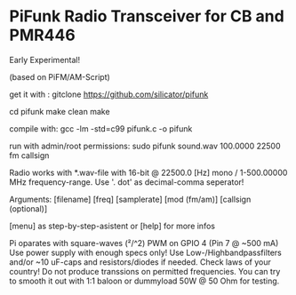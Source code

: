# PiFunk Radio Transceiver for CB and PMR446 
Early Experimental! 

(based on PiFM/AM-Script)

get it with : 
gitclone https://github.com/silicator/pifunk

cd pifunk
make clean
make

compile with:
gcc -lm -std=c99 pifunk.c -o pifunk 

run with admin/root permissions:
sudo pifunk sound.wav 100.0000 22500 fm callsign

Radio works with *.wav-file with 16-bit @ 22500.0 [Hz] mono / 1-500.00000 MHz frequency-range. 
Use '. dot' as decimal-comma seperator! 

Arguments: [filename] [freq] [samplerate] [mod (fm/am)] [callsign (optional)] 

[menu] as step-by-step-asistent
or [help] for more infos 

Pi oparates with square-waves (²/^2) PWM on GPIO 4 (Pin 7 @ ~500 mA)
Use power supply with enough specs only!
Use Low-/Highbandpassfilters and/or ~10 uF-caps and resistors/diodes if needed.
Check laws of your country! Do not produce transsions on permitted frequencies.
You can try to smooth it out with 1:1 baloon or dummyload 50W @ 50 Ohm for testing.



